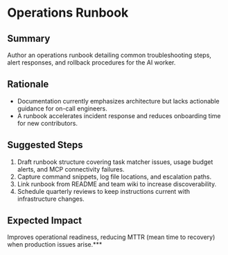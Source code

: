 # Operations Runbook

## Summary
Author an operations runbook detailing common troubleshooting steps, alert responses, and rollback procedures for the AI worker.

## Rationale
- Documentation currently emphasizes architecture but lacks actionable guidance for on-call engineers.
- A runbook accelerates incident response and reduces onboarding time for new contributors.

## Suggested Steps
1. Draft runbook structure covering task matcher issues, usage budget alerts, and MCP connectivity failures.
2. Capture command snippets, log file locations, and escalation paths.
3. Link runbook from README and team wiki to increase discoverability.
4. Schedule quarterly reviews to keep instructions current with infrastructure changes.

## Expected Impact
Improves operational readiness, reducing MTTR (mean time to recovery) when production issues arise.***
